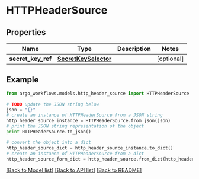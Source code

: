# HTTPHeaderSource


## Properties

Name | Type | Description | Notes
------------ | ------------- | ------------- | -------------
**secret_key_ref** | [**SecretKeySelector**](SecretKeySelector.md) |  | [optional] 

## Example

```python
from argo_workflows.models.http_header_source import HTTPHeaderSource

# TODO update the JSON string below
json = "{}"
# create an instance of HTTPHeaderSource from a JSON string
http_header_source_instance = HTTPHeaderSource.from_json(json)
# print the JSON string representation of the object
print HTTPHeaderSource.to_json()

# convert the object into a dict
http_header_source_dict = http_header_source_instance.to_dict()
# create an instance of HTTPHeaderSource from a dict
http_header_source_form_dict = http_header_source.from_dict(http_header_source_dict)
```
[[Back to Model list]](../README.md#documentation-for-models) [[Back to API list]](../README.md#documentation-for-api-endpoints) [[Back to README]](../README.md)


